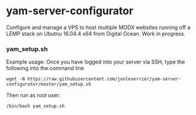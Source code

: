 # yam-server-configurator
Configure and manage a VPS to host multiple MODX websites running off a LEMP stack on Ubutnu 16.04.4 x64 from Digital Ocean. Work in progress.

### yam_setup.sh

Example usage:
Once you have logged into your server via SSH, type the following into the command line
```
wget -N https://raw.githubusercontent.com/jonleverrier/yam-server-configurator/master/yam_setup.sh
```

Then run as root user:
```
/bin/bash yam_setup.sh
```
